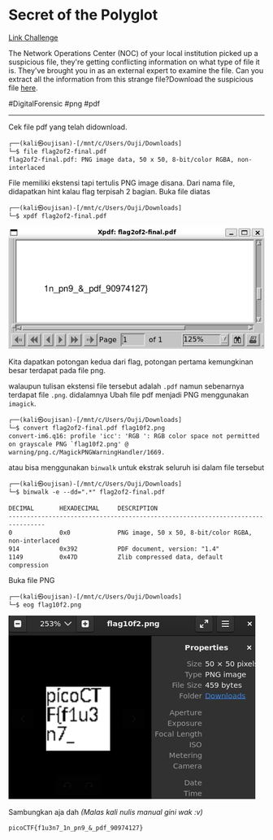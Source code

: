 # Secret of the Polyglot
[Link Challenge](https://play.picoctf.org/practice/challenge/423)

The Network Operations Center (NOC) of your local institution picked up a suspicious file, they're getting conflicting information on what type of file it is. They've brought you in as an external expert to examine the file. Can you extract all the information from this strange file?Download the suspicious file [here](https://artifacts.picoctf.net/c_titan/96/flag2of2-final.pdf).

#DigitalForensic #png #pdf
___
Cek file pdf yang telah didownload.
```
┌──(kali㉿oujisan)-[/mnt/c/Users/Ouji/Downloads]
└─$ file flag2of2-final.pdf
flag2of2-final.pdf: PNG image data, 50 x 50, 8-bit/color RGBA, non-interlaced
```

File memiliki ekstensi tapi tertulis PNG image disana.
Dari nama file, didapatkan hint kalau flag terpisah 2 bagian. Buka file diatas
```
┌──(kali㉿oujisan)-[/mnt/c/Users/Ouji/Downloads]
└─$ xpdf flag2of2-final.pdf
```

![flag1](./img/flag2.png)

Kita dapatkan potongan kedua dari flag, potongan pertama kemungkinan besar terdapat pada file png.

walaupun tulisan ekstensi file tersebut adalah `.pdf` namun sebenarnya terdapat file `.png`. didalamnya
Ubah file pdf menjadi PNG menggunakan `imagick`.
```
┌──(kali㉿oujisan)-[/mnt/c/Users/Ouji/Downloads]
└─$ convert flag2of2-final.pdf flag10f2.png
convert-im6.q16: profile 'icc': 'RGB ': RGB color space not permitted on grayscale PNG `flag10f2.png' @ warning/png.c/MagickPNGWarningHandler/1669.
```

atau bisa menggunakan `binwalk` untuk ekstrak seluruh isi dalam file tersebut
```
┌──(kali㉿oujisan)-[/mnt/c/Users/Ouji/Downloads]
└─$ binwalk -e --dd=".*" flag2of2-final.pdf

DECIMAL       HEXADECIMAL     DESCRIPTION
--------------------------------------------------------------------------------
0             0x0             PNG image, 50 x 50, 8-bit/color RGBA, non-interlaced
914           0x392           PDF document, version: "1.4"
1149          0x47D           Zlib compressed data, default compression
```

Buka file PNG
```
┌──(kali㉿oujisan)-[/mnt/c/Users/Ouji/Downloads]
└─$ eog flag10f2.png
```

![flag1](./img/flag1.png)

Sambungkan aja dah *(Malas kali nulis manual gini wak :v)*

```
picoCTF{f1u3n7_1n_pn9_&_pdf_90974127}
```